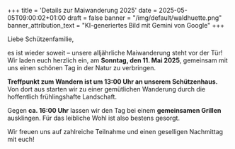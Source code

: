 +++
title = 'Details zur Maiwanderung 2025'
date = 2025-05-05T09:00:02+01:00
draft = false
banner = "/img/default/waldhuette.png"
banner_attribution_text = "KI-generiertes Bild mit Gemini von Google"
+++

Liebe Schützenfamilie,

es ist wieder soweit – unsere alljährliche Maiwanderung steht vor der Tür! Wir laden euch herzlich ein, am **Sonntag, den 11. Mai 2025**, gemeinsam mit uns einen schönen Tag in der Natur zu verbringen.

**Treffpunkt zum Wandern ist um 13:00 Uhr an unserem Schützenhaus.** Von dort aus starten wir zu einer gemütlichen Wanderung durch die hoffentlich frühlingshafte Landschaft.

Gegen **ca. 16:00 Uhr** <!--kehren wir zum Schützenhaus zurück, wo--> lassen wir den Tag bei einem **gemeinsamen Grillen** ausklingen<!-- lassen wollen-->. Für das leibliche Wohl ist also bestens gesorgt.

<!--**Wer nicht an der Wanderung teilnehmen kann oder möchte, ist herzlich eingeladen, ab 16:00 Uhr direkt zum Grillen ans Schützenhaus zu kommen.**-->

Wir freuen uns auf zahlreiche Teilnahme und einen geselligen Nachmittag mit euch!
